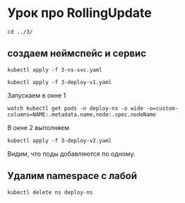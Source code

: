 # Урок про RollingUpdate

```
cd ../3/
```

## создаем неймспейс и сервис

```
kubectl apply -f 3-ns-svc.yaml

kubectl apply -f 3-deploy-v1.yaml
```

Запускаем в окне 1

```
watch kubectl get pods -n deploy-ns -o wide -o=custom-columns=NAME:.metadata.name,node:.spec.nodeName
```

В окне 2 выполняем

```
kubectl apply -f 3-deploy-v2.yaml
```

Видим, что поды добавляются по одному.


## Удалим namespace с лабой
```
kubectl delete ns deploy-ns
```
